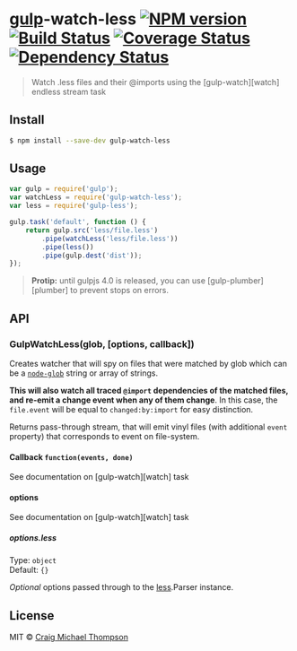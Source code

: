 # [gulp](http://gulpjs.com)-watch-less [![NPM version][npm-image]][npm-url] [![Build Status][travis-image]][travis-url] [![Coverage Status][coveralls-image]][coveralls-url] [![Dependency Status][depstat-image]][depstat-url]
> Watch .less files and their @imports using the [gulp-watch][watch] endless stream task

## Install

```sh
$ npm install --save-dev gulp-watch-less
```


## Usage

```js
var gulp = require('gulp');
var watchLess = require('gulp-watch-less');
var less = require('gulp-less');

gulp.task('default', function () {
	return gulp.src('less/file.less')
		.pipe(watchLess('less/file.less'))
		.pipe(less())
		.pipe(gulp.dest('dist'));
});
```

> __Protip:__ until gulpjs 4.0 is released, you can use [gulp-plumber][plumber] to prevent stops on errors.


## API

### GulpWatchLess(glob, [options, callback])

Creates watcher that will spy on files that were matched by glob which can be a [`node-glob`][glob-url] string or array of strings.

**This will also watch all traced `@import` dependencies of the matched files, and re-emit a change event when any of them change**.
In this case, the `file.event` will be equal to `changed:by:import` for easy distinction.

Returns pass-through stream, that will emit vinyl files (with additional `event` property) that corresponds to event on file-system.

#### Callback `function(events, done)`

See documentation on [gulp-watch][watch] task

#### options

See documentation on [gulp-watch][watch] task

##### options.less

Type: `object`  
Default: `{}`

*Optional* options passed through to the [less]().Parser instance.

## License

MIT &copy; [Craig Michael Thompson][profile-url]


[profile-url]: https://github.com/Craga89

[glob-url]: https://github.com/isaacs/node-glob
[less-url]: https://github.com/less/less.js
[watch-url]: https://github.com/floatdrop/gulp-watch
[plumber-url]: https://github.com/floatdrop/gulp-plumber

[npm-url]: https://npmjs.org/package/gulp-watch-less
[npm-image]: http://img.shields.io/npm/v/gulp-watch-less.svg?style=flat

[travis-url]: https://travis-ci.org/Craga89/gulp-watch-less
[travis-image]: http://img.shields.io/travis/Craga89/gulp-watch-less.svg?style=flat

[coveralls-url]: https://coveralls.io/r/Craga89/gulp-watch-less
[coveralls-image]: http://img.shields.io/coveralls/Craga89/gulp-watch-less.svg?style=flat

[depstat-url]: https://david-dm.org/Craga89/gulp-watch-less
[depstat-image]: http://img.shields.io/david/Craga89/gulp-watch-less.svg?style=flat